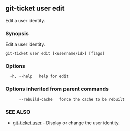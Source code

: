 ## git-ticket user edit

Edit a user identity.

### Synopsis

Edit a user identity.

```
git-ticket user edit [<username/id>] [flags]
```

### Options

```
  -h, --help   help for edit
```

### Options inherited from parent commands

```
      --rebuild-cache   force the cache to be rebuilt
```

### SEE ALSO

* [git-ticket user](git-ticket_user.md)	 - Display or change the user identity.

